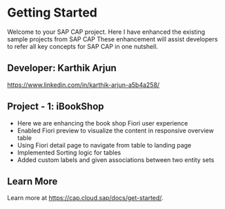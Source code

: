 # Getting Started

Welcome to your SAP CAP project. Here I have enhanced the existing sample projects from SAP CAP 
These enhancement will assist developers to refer all key concepts for SAP CAP in one nutshell. 

## Developer: Karthik Arjun 

https://www.linkedin.com/in/karthik-arjun-a5b4a258/

## Project - 1: iBookShop
- Here we are enhancing the book shop Fiori user experience 
- Enabled Fiori preview to visualize the content in responsive overview table 
- Using Fiori detail page to navigate from table to landing page 
- Implemented Sorting logic for tables 
- Added custom labels and given associations between two entity sets 

## Learn More

Learn more at https://cap.cloud.sap/docs/get-started/.
